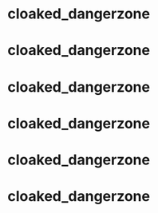 # cloaked_dangerzone
# cloaked_dangerzone
# cloaked_dangerzone
# cloaked_dangerzone
# cloaked_dangerzone
# cloaked_dangerzone
